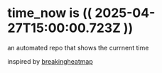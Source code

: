 # time_now is (( 2025-04-27T15:00:00.723Z ))

an automated repo that shows the currnent time

inspired by [breakingheatmap](https://github.com/breakingheatmap/breakingheatmap)